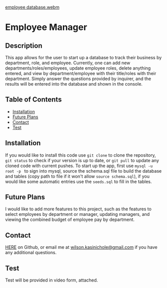 [employee database.webm](https://github.com/KC-Nick/employee-manager/assets/139719585/bd1381f1-713f-4a45-8ca4-6478f6cdb409)
# Employee Manager

## Description

This app allows for the user to start up a database to track their business by department, role, and employee. Currently, one can add new departments/roles/employees, update employee roles, delete anything entered, and view by department/employee with their title/roles with their department. Simply answer the questions provided by inquirer, and the results will be entered into the database and shown in the console.

## Table of Contents
  - [Installation](#installation)
  - [Future Plans](#future-plans)
  - [Contact](#contact)
  - [Test](#test)

  ## Installation

  If you would like to install this code use `git clone` to clone the repository, `git status` to check if your version is up to date, or `git pull` to update any cloned code with current pushes. To start up the app, first use `mysql -u root -p ` to sign into mysql, source the schema.sql file to build the database and tables (copy path to file if it won't allow `source schema.sql`), if you would like some automatic entries use the `seeds.sql` to fill in the tables.

  ## Future Plans

  I would like to add more features to this project, such as the features to select employees by department or manager, updating managers, and viewing the combined budget of employee pay by department.

  ## Contact

  [HERE](https://github.com/KC-Nick) on Github, or email me at wilson.kasinichole@gmail.com if you have any additional questions.

  ## Test

  Test will be provided in video form, attached.
